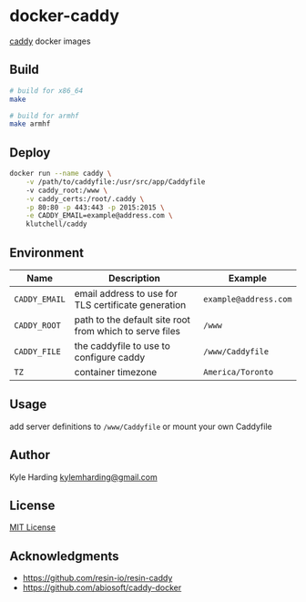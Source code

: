 # docker-caddy

[caddy](https://caddyserver.com/) docker images

## Build

```bash
# build for x86_64
make

# build for armhf
make armhf
```

## Deploy

```bash
docker run --name caddy \
    -v /path/to/caddyfile:/usr/src/app/Caddyfile
    -v caddy_root:/www \
    -v caddy_certs:/root/.caddy \
    -p 80:80 -p 443:443 -p 2015:2015 \
    -e CADDY_EMAIL=example@address.com \
    klutchell/caddy
```

## Environment

|Name|Description|Example|
|---|---|---|
|`CADDY_EMAIL`|email address to use for TLS certificate generation|`example@address.com`|
|`CADDY_ROOT`|path to the default site root from which to serve files|`/www`|
|`CADDY_FILE`|the caddyfile to use to configure caddy|`/www/Caddyfile`|
|`TZ`|container timezone|`America/Toronto`|

## Usage

add server definitions to `/www/Caddyfile` or mount your own Caddyfile

## Author

Kyle Harding <kylemharding@gmail.com>

## License

[MIT License](./LICENSE)

## Acknowledgments

* https://github.com/resin-io/resin-caddy
* https://github.com/abiosoft/caddy-docker

